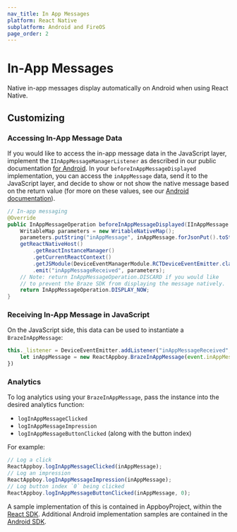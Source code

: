 ```yaml
---
nav_title: In App Messages
platform: React Native
subplatform: Android and FireOS
page_order: 2
---
```

# In-App Messages

Native in-app messages display automatically on Android when using React Native.

## Customizing

### Accessing In-App Message Data
If you would like to access the in-app message data in the JavaScript layer, implement the `IInAppMessageManagerListener` as described in our public documentation [for Android][1]. In your `beforeInAppMessageDisplayed` implementation, you can access the `inAppMessage` data, send it to the JavaScript layer, and decide to show or not show the native message based on the return value (for more on these values, see our [Android documentation][2]).

```java
// In-app messaging
@Override
public InAppMessageOperation beforeInAppMessageDisplayed(IInAppMessage inAppMessage) {
    WritableMap parameters = new WritableNativeMap();
    parameters.putString("inAppMessage", inAppMessage.forJsonPut().toString());
    getReactNativeHost()
        .getReactInstanceManager()
        .getCurrentReactContext()
        .getJSModule(DeviceEventManagerModule.RCTDeviceEventEmitter.class)
        .emit("inAppMessageReceived", parameters);
    // Note: return InAppMessageOperation.DISCARD if you would like
    // to prevent the Braze SDK from displaying the message natively.
    return InAppMessageOperation.DISPLAY_NOW;
}
```

### Receiving In-App Message in JavaScript

On the JavaScript side, this data can be used to instantiate a `BrazeInAppMessage`:
```js
this._listener = DeviceEventEmitter.addListener("inAppMessageReceived", function(event) {
    let inAppMessage = new ReactAppboy.BrazeInAppMessage(event.inAppMessage)
})
```

### Analytics

To log analytics using your `BrazeInAppMessage`, pass the instance into the desired analytics function:
- `logInAppMessageClicked`
- `logInAppMessageImpression`
- `logInAppMessageButtonClicked` (along with the button index)

For example:
```js
// Log a click
ReactAppboy.logInAppMessageClicked(inAppMessage);
// Log an impression
ReactAppboy.logInAppMessageImpression(inAppMessage);
// Log button index `0` being clicked
ReactAppboy.logInAppMessageButtonClicked(inAppMessage, 0);

```

A sample implementation of this is contained in AppboyProject, within the [React SDK][3]. Additional Android implementation samples are contained in the [Android SDK][4].

[1]: {{site.baseurl}}/developer_guide/platform_integration_guides/android/in-app_messaging/customization/#setting-a-custom-manager-listener
[2]: {{site.baseurl}}/developer_guide/platform_integration_guides/android/in-app_messaging/customization/#step-1-implement-an-in-app-message-manager-listener
[3]: https://github.com/Appboy/appboy-react-sdk
[4]: https://github.com/Appboy/appboy-android-sdk

